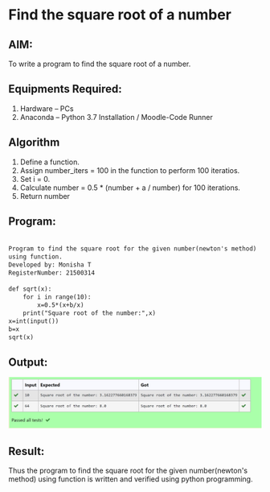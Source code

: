 # Find the square root of a number

## AIM:
To write a program to find the square root of a number.

## Equipments Required:
1. Hardware – PCs
2. Anaconda – Python 3.7 Installation / Moodle-Code Runner

## Algorithm
1. Define a function.
2. Assign number_iters = 100 in the function to perform 100 iteratios.
3. Set i = 0.
4. Calculate  number = 0.5 * (number + a / number) for 100 iterations.
5. Return number

## Program:
```

Program to find the square root for the given number(newton's method) using function.
Developed by: Monisha T
RegisterNumber: 21500314 

def sqrt(x):
    for i in range(10):
        x=0.5*(x+b/x)
    print("Square root of the number:",x)
x=int(input())
b=x
sqrt(x)
```
## Output:
![square root of the two number](output.jpg)


## Result:
Thus the program to find the square root for the given number(newton's method) using function is written and verified using python programming.
